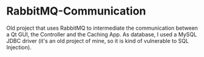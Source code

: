 # RabbitMQ-Communication
Old project that uses RabbitMQ to intermediate the communication between a Qt GUI, the Controller and the Caching App.
As database, I used a MySQL JDBC driver (it's an old project of mine, so it is kind of vulnerable to SQL Injection).
